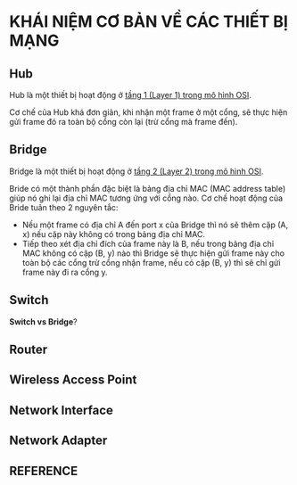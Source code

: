 # KHÁI NIỆM CƠ BẢN VỀ CÁC THIẾT BỊ MẠNG

## Hub

Hub là một thiết bị hoạt động ở [tầng 1 (Layer 1) trong mô hình OSI](/network_engineer_dream/2_OSI_model_and_Protocol/index.md).

Cơ chế của Hub khá đơn giản, khi nhận một frame ở một cổng, sẽ thực hiện gửi frame đó ra toàn bộ cổng còn lại (trừ cổng mà frame đến).

## Bridge

Bridge là một thiết bị hoạt động ở [tầng 2 (Layer 2) trong mô hình OSI](/network_engineer_dream/2_OSI_model_and_Protocol/index.md).

Bride có một thành phần đặc biệt là bảng địa chỉ MAC (MAC address table) giúp nó ghi lại địa chỉ MAC tương ứng với cổng nào. Cơ chế hoạt động của Bride tuân theo 2 nguyên tắc:

- Nếu một frame có địa chỉ A đến port x của Bridge thì nó sẽ thêm cặp (A, x) nếu cặp này không có trong bảng địa chỉ MAC.
- Tiếp theo xét địa chỉ đích của frame này là B, nếu trong bảng địa chỉ MAC không có cặp (B, y) nào thì Bridge sẽ thực hiện gửi frame này cho toàn bộ các cổng trừ cổng nhận frame, nếu có cặp (B, y) thì sẽ chỉ gửi frame này đi ra cổng y.

## Switch

**Switch vs Bridge**?

## Router

## Wireless Access Point

## Network Interface

## Network Adapter

## REFERENCE

